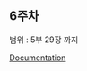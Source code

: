 ## 6주차

범위 : 5부 29장 까지

[Documentation](https://parallel-cornucopia-5d2.notion.site/4-Documentation-7bcdeee99688488aa894456294a0183d)
